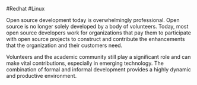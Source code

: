 #Redhat #Linux 

Open source development today is overwhelmingly professional. Open source is no longer solely developed by a body of volunteers. Today, most open source developers work for organizations that pay them to participate with open source projects to construct and contribute the enhancements that the organization and their customers need.

Volunteers and the academic community still play a significant role and can make vital contributions, especially in emerging technology. The combination of formal and informal development provides a highly dynamic and productive environment.